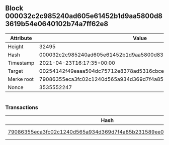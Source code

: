 ## Block 000032c2c985240ad605e61452b1d9aa5800d83619b54e0640102b74a7ff62e8

Attribute | Value
--- | ---
Height | 32495
Hash | 000032c2c985240ad605e61452b1d9aa5800d83619b54e0640102b74a7ff62e8
Timestamp | 2021-04-23T16:17:35+00:00
Target | 00254142f49eaaa504dc75712e8378ad5316cbcead634704b3734b6271167cc4
Merke root | 79086355eca3fc02c1240d565a934d369d7f4a85b231589ee0262cd8b75c81f9
Nonce | 3535552247

```

```

### Transactions

Hash | Amount
--- | ---
[79086355eca3fc02c1240d565a934d369d7f4a85b231589ee0262cd8b75c81f9](79086355eca3fc02c1240d565a934d369d7f4a85b231589ee0262cd8b75c81f9.md) | 10.00000000 SKEPTI 
